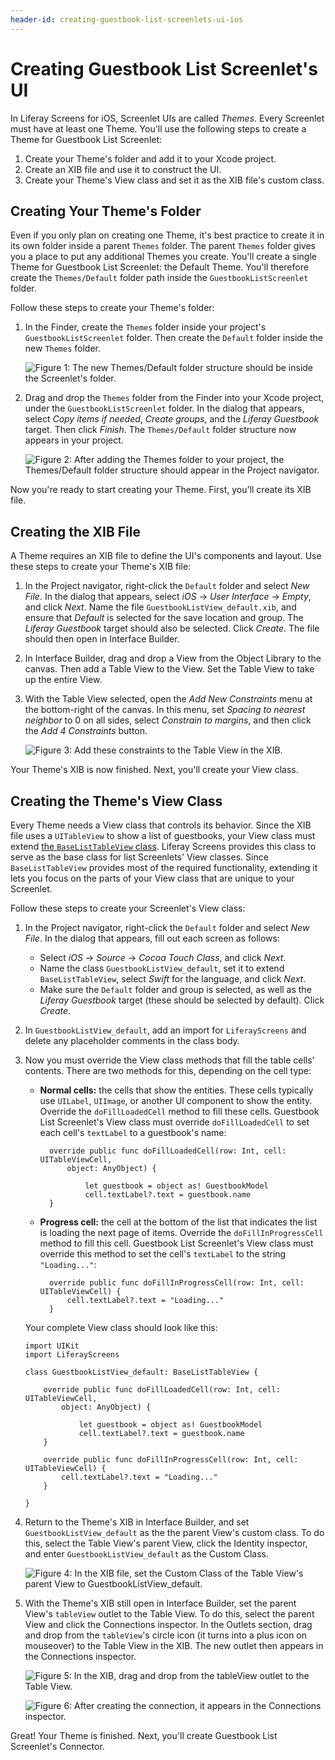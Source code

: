 ```yaml
---
header-id: creating-guestbook-list-screenlets-ui-ios
---
```


# Creating Guestbook List Screenlet's UI

In Liferay Screens for iOS, Screenlet UIs are called *Themes*. Every Screenlet 
must have at least one Theme. You'll use the following steps to create a Theme 
for Guestbook List Screenlet: 

1.  Create your Theme's folder and add it to your Xcode project. 
2.  Create an XIB file and use it to construct the UI. 
3.  Create your Theme's View class and set it as the XIB file's custom class. 

## Creating Your Theme's Folder

Even if you only plan on creating one Theme, it's best practice to create it in 
its own folder inside a parent `Themes` folder. The parent `Themes` folder gives 
you a place to put any additional Themes you create. You'll create a single 
Theme for Guestbook List Screenlet: the Default Theme. You'll therefore create 
the `Themes/Default` folder path inside the `GuestbookListScreenlet` folder. 

Follow these steps to create your Theme's folder: 

1.  In the Finder, create the `Themes` folder inside your project's 
    `GuestbookListScreenlet` folder. Then create the `Default` folder inside the 
    new `Themes` folder. 

    ![Figure 1: The new `Themes/Default` folder structure should be inside the Screenlet's folder.](../../../images/ios-lp-theme-folders-finder.png)

2.  Drag and drop the `Themes` folder from the Finder into your Xcode project, 
    under the `GuestbookListScreenlet` folder. In the dialog that appears, 
    select *Copy items if needed*, *Create groups*, and the *Liferay Guestbook* 
    target. Then click *Finish*. The `Themes/Default` folder structure now 
    appears in your project. 

    ![Figure 2: After adding the `Themes` folder to your project, the `Themes/Default` folder structure should appear in the Project navigator.](../../../images/ios-lp-themes-proj-nav.png)

Now you're ready to start creating your Theme. First, you'll create its XIB 
file. 

## Creating the XIB File

A Theme requires an XIB file to define the UI's components and layout. Use these 
steps to create your Theme's XIB file: 

1.  In the Project navigator, right-click the `Default` folder and select 
    *New File*. In the dialog that appears, select *iOS* &rarr; *User Interface* 
    &rarr; *Empty*, and click *Next*. Name the file 
    `GuestbookListView_default.xib`, and ensure that *Default* is selected for 
    the save location and group. The *Liferay Guestbook* target should also be 
    selected. Click *Create*. The file should then open in Interface Builder. 

2.  In Interface Builder, drag and drop a View from the Object Library to the 
    canvas. Then add a Table View to the View. Set the Table View to take up the 
    entire View. 

3.  With the Table View selected, open the *Add New Constraints* menu at the 
    bottom-right of the canvas. In this menu, set *Spacing to nearest neighbor* 
    to 0 on all sides, select *Constrain to margins*, and then click the *Add 4 
    Constraints* button. 

    ![Figure 3: Add these constraints to the Table View in the XIB.](../../../images/ios-lp-xib-constraints.png)

Your Theme's XIB is now finished. Next, you'll create your View class. 

## Creating the Theme's View Class

Every Theme needs a View class that controls its behavior. Since the XIB file 
uses a `UITableView` to show a list of guestbooks, your View class must extend 
[the `BaseListTableView` class](https://github.com/liferay/liferay-screens/blob/master/ios/Framework/Core/Base/BaseListScreenlet/TableView/BaseListTableView.swift). 
Liferay Screens provides this class to serve as the base class for list 
Screenlets' View classes. Since `BaseListTableView` provides most of the 
required functionality, extending it lets you focus on the parts of your View 
class that are unique to your Screenlet. 

Follow these steps to create your Screenlet's View class: 

1.  In the Project navigator, right-click the `Default` folder and select *New 
    File*. In the dialog that appears, fill out each screen as follows: 

    - Select *iOS* &rarr; *Source* &rarr; *Cocoa Touch Class*, and click *Next*. 
    - Name the class `GuestbookListView_default`, set it to extend 
      `BaseListTableView`, select *Swift* for the language, and click *Next*.
    - Make sure the `Default` folder and group is selected, as well as the 
      *Liferay Guestbook* target (these should be selected by default). Click 
      *Create*. 

2.  In `GuestbookListView_default`, add an import for `LiferayScreens` and 
    delete any placeholder comments in the class body. 

3.  Now you must override the View class methods that fill the table cells' 
    contents. There are two methods for this, depending on the cell type: 

    - **Normal cells:** the cells that show the entities. These cells typically 
    use `UILabel`, `UIImage`, or another UI component to show the entity. 
    Override the `doFillLoadedCell` method to fill these cells. Guestbook List 
    Screenlet's View class must override `doFillLoadedCell` to set each cell's 
    `textLabel` to a guestbook's name: 

            override public func doFillLoadedCell(row: Int, cell: UITableViewCell, 
                object: AnyObject) {

                    let guestbook = object as! GuestbookModel
                    cell.textLabel?.text = guestbook.name
            }

    - **Progress cell:** the cell at the bottom of the list that indicates the 
    list is loading the next page of items. Override the `doFillInProgressCell` 
    method to fill this cell. Guestbook List Screenlet's View class must 
    override this method to set the cell's `textLabel` to the string 
    `"Loading..."`: 

            override public func doFillInProgressCell(row: Int, cell: UITableViewCell) {
                cell.textLabel?.text = "Loading..."
            }

    Your complete View class should look like this: 

        import UIKit
        import LiferayScreens

        class GuestbookListView_default: BaseListTableView {

            override public func doFillLoadedCell(row: Int, cell: UITableViewCell, 
                object: AnyObject) {

                    let guestbook = object as! GuestbookModel
                    cell.textLabel?.text = guestbook.name
            }

            override public func doFillInProgressCell(row: Int, cell: UITableViewCell) {
                cell.textLabel?.text = "Loading..."
            }

        }

4.  Return to the Theme's XIB in Interface Builder, and set 
    `GuestbookListView_default` as the the parent View's custom class. To do 
    this, select the Table View's parent View, click the Identity inspector, and 
    enter `GuestbookListView_default` as the Custom Class. 

    ![Figure 4: In the XIB file, set the Custom Class of the Table View's parent View to `GuestbookListView_default`.](../../../images/ios-lp-gb-theme-custom-class.png)

5.  With the Theme's XIB still open in Interface Builder, set the parent View's 
    `tableView` outlet to the Table View. To do this, select the parent View and 
    click the Connections inspector. In the Outlets section, drag and drop from 
    the `tableView`'s circle icon (it turns into a plus icon on mouseover) to 
    the Table View in the XIB. The new outlet then appears in the Connections 
    inspector. 

    ![Figure 5: In the XIB, drag and drop from the `tableView` outlet to the Table View.](../../../images/ios-lp-table-view-outlet-01.png)

    ![Figure 6: After creating the connection, it appears in the Connections inspector.](../../../images/ios-lp-table-view-outlet-02.png)

Great! Your Theme is finished. Next, you'll create Guestbook List Screenlet's 
Connector. 
